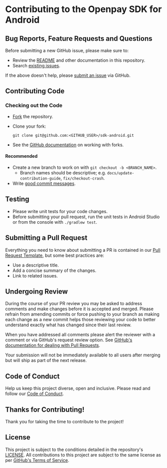 # Contributing to the Openpay SDK for Android

## Bug Reports, Feature Requests and Questions

Before submitting a new GitHub issue, please make sure to:

- Review the [README][readme] and other documentation in this repository.
- Search [existing issues][issues].

If the above doesn't help, please [submit an issue][new-issue] via GitHub.

## Contributing Code

### Checking out the Code

- [Fork][fork-repo] the repository.
- Clone your fork:

    `git clone git@github.com:<GITHUB_USER>/sdk-android.git`
- See the [GitHub documentation][fork-docs] on working with forks.

#### Recommended

- Create a new branch to work on with `git checkout -b <BRANCH_NAME>`.
    - Branch names should be descriptive; e.g. `docs/update-contribution-guide`, `fix/checkout-crash`.
- Write [good commit messages][commit-messages].

## Testing

- Please write unit tests for your code changes.
- Before submitting your pull request, run the unit tests in Android Studio or from the console with `./gradlew test`.

## Submitting a Pull Request

Everything you need to know about submitting a PR is contained in our [Pull Request Template][pr-template], but some best practices are:

- Use a descriptive title.
- Add a concise summary of the changes.
- Link to related issues.

## Undergoing Review

During the course of your PR review you may be asked to address comments and make changes before it is accepted and merged. Please refrain from amending commits or force pushing to your branch as making each change as a new commit helps those reviewing your code to better understand exactly what has changed since their last review.

When you have addressed all comments please alert the reviewer with a comment or via GitHub's request review option. See [GitHub's documentation for dealing with Pull Requests][pr-docs].

Your submission will not be immediately available to all users after merging but will ship as part of the next release.

## Code of Conduct

Help us keep this project diverse, open and inclusive. Please read and follow our [Code of Conduct][code-of-conduct].

## Thanks for Contributing!

Thank you for taking the time to contribute to the project!

## License

This project is subject to the conditions detailed in the repository's [LICENSE][license]. All contributions to this project are subject to the same license as per [GitHub's Terms of Service][github-terms-contribution].

<!-- Links: -->
[code-of-conduct]: CODE_OF_CONDUCT.md
[commit-messages]: https://chris.beams.io/posts/git-commit/
[fork-repo]: https://github.com/openpay-innovations/sdk-android/fork
[fork-docs]: https://help.github.com/articles/working-with-forks/
[github-terms-contribution]: https://help.github.com/en/github/site-policy/github-terms-of-service#6-contributions-under-repository-license
[issues]: https://github.com/openpay-innovations/sdk-android/issues
[license]: LICENSE
[new-issue]: https://github.com/openpay-innovations/sdk-android/issues/new/choose
[pr-template]: .github/PULL_REQUEST_TEMPLATE.md
[pr-docs]: https://help.github.com/en/github/collaborating-with-issues-and-pull-requests/requesting-a-pull-request-review
[readme]: README.md
